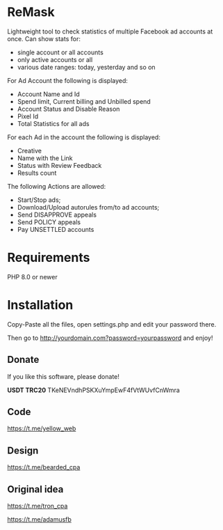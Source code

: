 # ReMask
Lightweight tool to check statistics of multiple Facebook ad accounts at once.
Can show stats for:
- single account or all accounts
- only active accounts or all
- various date ranges: today, yesterday and so on

For Ad Account the following is displayed: 
- Account Name and Id
- Spend limit, Current billing and Unbilled spend
- Account Status and Disable Reason
- Pixel Id
- Total Statistics for all ads

For each Ad in the account the following is displayed: 
- Creative
- Name with the Link
- Status with Review Feedback
- Results count

The following Actions are allowed:
- Start/Stop ads; 
- Download/Upload autorules from/to ad accounts;
- Send DISAPPROVE appeals 
- Send POLICY appeals 
- Pay UNSETTLED accounts

# Requirements
PHP 8.0 or newer
# Installation
Copy-Paste all the files, open settings.php and edit your password there. 

Then go to http://yourdomain.com?password=yourpassword and enjoy!
## Donate 
If you like this software, please donate!

**USDT TRC20** TKeNEVndhPSKXuYmpEwF4fVtWUvfCnWmra
## Code
https://t.me/yellow_web
## Design
https://t.me/bearded_cpa
## Original idea
https://t.me/tron_cpa

https://t.me/adamusfb

